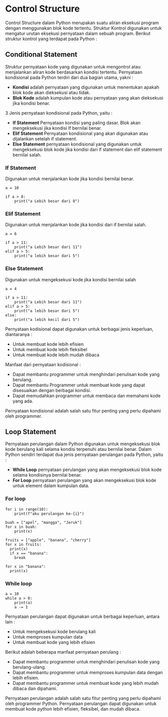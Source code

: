 # Control Structure

Control Structure dalam Python merupakan suatu aliran eksekusi program dengan menggunakan blok kode tertentu. Struktur Kontrol digunakan untuk mengatur urutan eksekusi pernyataan dalam sebuah program. Berikut struktur kontrol yang terdapat pada Python :

## Conditional Statement

Struktur pernyataan kode yang digunakan untuk mengontrol atau menjalankan aliran kode berdasarkan kondisi tertentu. Pernyataan kondisional pada Python terdiri dari dua bagian utama, yakni :

- **Kondisi** adalah pernyataan yang digunakan untuk menentukan apakah blok kode akan dieksekusi atau tidak.
- **Blok Kode** adalah kumpulan kode atau pernyataan yang akan dieksekusi jika kondisi benar.

3 Jenis pernyataan kondisional pada Python, yaitu :

- **If Statement** Pernyataan kondisi yang paling dasar. Blok akan mengeksekusi jika kondisi If bernilai benar.
- **Elif Statement** Pernyataan kondisional yang akan digunakan atau dijalankan setelah if statement.
- **Else Statement** pernyataan kondisional yang digunakan untuk mengeksekusi blok kode jika kondisi dari if statement dan elif statement bernilai salah.

### If Statement

Digunakan untuk menjalankan kode jika kondisi bernilai benar.

```
a = 10

if a > 8:
    print("a Lebih besar dari 8")
```

### Elif Statement

Digunakan untuk menjalankan kode jika kondisi dari if bernilai salah.

```
a = 6

if a > 11:
    print("a Lebih besar dari 11")
elif a > 5:
    print("a lebih besar dari 5")
```

### Else Statement

Digunakan untuk mengeksekusi kode jika kondisi bernilai salah

```
a = 4

if a > 11:
    print("a Lebih besar dari 11")
elif a > 5:
    print("a lebih besar dari 5")
else:
    print("a lebih kecil dari 5")
```

Pernyataan kodisional dapat digunakan untuk berbagai jenis keperluan, diantaranya :

- Untuk membuat kode lebih efisien
- Untuk membuat kode lebih fleksibel
- Untuk membuat kode lebih mudah dibaca

Manfaat dari pernyataan kodisional :

- Dapat membantu programmer untuk menghindari penulisan kode yang berulang.
- Dapat membantu Programmer untuk membuat kode yang dapat disesuaikan dengan berbagai kondisi.
- Dapat memudahkan programmer untuk membaca dan memahami kode yang ada.

Pernyataan kondisional adalah salah satu fitur penting yang perlu dipahami oleh programmer.

## Loop Statement

Pernyataan perulangan dalam Python digunakan untuk mengeksekusi blok kode berulang kali selama kondisi terpenuhi atau bernilai benar. Dalam Python sendiri terdapat dua jenis pernyataan perulangan pada Python, yaitu :

- **While Loop** pernyataan perulangan yang akan mengeksekusi blok kode selama kondisinya bernilai benar.
- **For Loop** pernyataan perulangan yang akan mengeksekusi blok kode untuk element dalam kumpulan data.

### For loop

```
for i in range(10):
    print(f"aku perulangan ke-{i}")

buah = ["apel", "mangga", "Jeruk"]
for x in buah:
    print(x)

fruits = ["apple", "banana", "cherry"]
for x in fruits:
  print(x)
  if x == "banana":
    break

for x in "banana":
  print(x)
```

### While loop

```
a = 10
while a > 0:
    print(a)
    a -= 1
```

Pernyataan perulangan dapat digunakan untuk berbagai keperluan, antara lain :

- Untuk mengeksekusi kode berulang kali
- Untuk memproses kumpulan data
- Untuk membuat kode yang lebih efisien

Berikut adalah beberapa manfaat pernyataan perulang :

- Dapat membantu programmer untuk menghindari penulisan kode yang berulang-ulang.
- Dapat membantu programmer untuk memproses kumpulan data dengan lebih efisien.
- Dapat membantu programmer untuk membuat kode yang lebih mudah dibaca dan dipahami.

Pernyataan perulangan adalah salah satu fitur penting yang perlu dipahami oleh programmer Python. Pernyataan perulangan dapat digunakan untuk membuat kode python lebih efisien, fleksibel, dan mudah dibaca.
